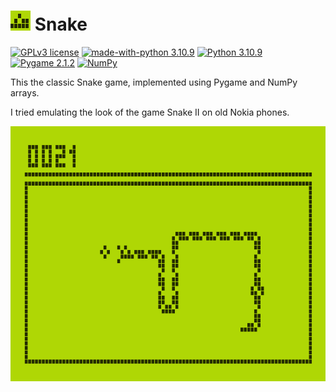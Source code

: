 # ![icon](icon.png) Snake

[![GPLv3 license](https://img.shields.io/badge/License-GPLv3.0-blue.svg)](https://github.com/carlescn/rclone-jobman/blob/main/LICENSE)
[![made-with-python 3.10.9](https://img.shields.io/badge/Made%20with-VS%20Code-1f425f.svg?logo=visualstudio)](https://code.visualstudio.com/)
[![Python 3.10.9](https://img.shields.io/badge/Python-3.10.9-darkgreen.svg?logo=python)](https://www.python.org/)
[![Pygame 2.1.2](https://img.shields.io/badge/Pygame-2.1.2-darkgreen.svg?logo=pygame)](https://www.pygame.org/)
[![NumPy](https://img.shields.io/badge/NumPy-1.24.1-darkgreen.svg?logo=numpy)](https://numpy.org/)

This the classic Snake game, implemented using Pygame and NumPy arrays.

I tried emulating the look of the game Snake II on old Nokia phones.

![screenshot](screenshot.png)
